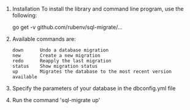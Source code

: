 1. Installation
   To install the library and command line program, use the following:
   
   go get -v github.com/rubenv/sql-migrate/...
2. Available commands are:

       down      Undo a database migration
       new       Create a new migration
       redo      Reapply the last migration
       status    Show migration status
       up        Migrates the database to the most recent version available
3. Specify the parameters of your database in the dbconfig.yml file 
4. Run the command 'sql-migrate up' 